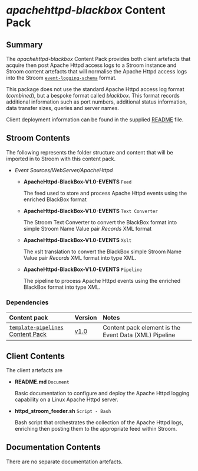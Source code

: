 # _apachehttpd-blackbox_ Content Pack

## Summary

The _apachehttpd-blackbox_ Content Pack provides both client artefacts that acquire then post Apache Httpd access logs to a Stroom instance and Stroom
content artefacts that will normalise the Apache Httpd access logs into the Stroom [`event-logging-schema`](https://github.com/gchq/event-logging-schema) format.

This package does not use the standard Apache Httpd access log format (_combined_), but a bespoke format called _blackbox_. This format records
additional information such as port numbers, additional status information, data transfer sizes, queries and server names.

Client deployment information can be found in the supplied [README](clientArtefacts/README.md) file.

## Stroom Contents

The following represents the folder structure and content that will be imported in to Stroom with this content pack.

* _Event Sources/WebServer/ApacheHttpd_
    * **ApacheHttpd-BlackBox-V1.0-EVENTS** `Feed`

        The feed used to store and process Apache Httpd events using the enriched BlackBox format

    * **ApacheHttpd-BlackBox-V1.0-EVENTS** `Text Converter`

        The Stroom Text Converter to convert the BlackBox format into simple Stroom Name Value pair _Records_ XML format

    * **ApacheHttpd-BlackBox-V1.0-EVENTS** `Xslt`

        The xslt translation to convert the BlackBox simple Stroom Name Value pair _Records_ XML format into <Event> type XML.

    * **ApacheHttpd-BlackBox-V1.0-EVENTS** `Pipeline`

        The pipeline to process Apache Httpd events using the enriched BlackBox format into <Event> type XML.

### Dependencies

| Content pack | Version | Notes |
|:------------ |:------- |:----- |
| [`template-pipelines` Content Pack](../template-pipelines/README.md) | [v1.0](https://github.com/gchq/stroom-content/releases/tag/template-pipelines-v1.0) | Content pack element is the Event Data (XML) Pipeline |

## Client Contents

The client artefacts are

* **README.md** `Document`

    Basic documentation to configure and deploy the Apache Httpd logging capability on a Linux Apache Httpd server.

* **httpd_stroom_feeder.sh** `Script - Bash`

    Bash script that orchestrates the collection of the Apache Httpd logs, enriching then posting them to the appropriate feed within Stroom.

## Documentation Contents

There are no separate documentation artefacts.
